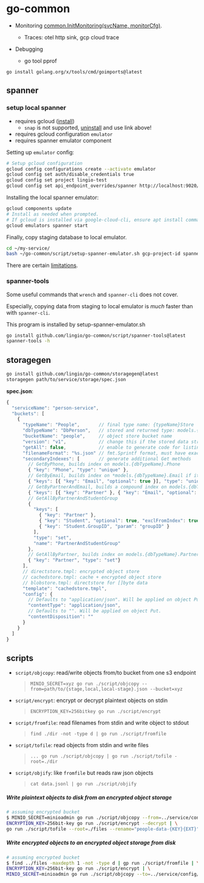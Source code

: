 # go-common

- Monitoring [common.InitMonitoring(svcName, monitorCfg)](trace.go#L56).
  - Traces: otel http sink, gcp cloud trace

- Debugging
  - go tool pprof

```
go install golang.org/x/tools/cmd/goimports@latest
```

## spanner

### setup local spanner

- requires gcloud ([install](https://cloud.google.com/sdk/docs/install))
  - `snap` is not supported, [uninstall](https://cloud.google.com/sdk/docs/downloads-snap) and use link above!
- requires gcloud configuration `emulator`
- requires spanner emulator component

Setting up `emulator` config:
```bash
# Setup gcloud configuration
gcloud config configurations create --activate emulator
gcloud config set auth/disable_credentials true
gcloud config set project lingio-test
gcloud config set api_endpoint_overrides/spanner http://localhost:9020/
```

Installing the local spanner emulator:
```bash
gcloud components update
# Install as needed when prompted.
# If gcloud is installed via google-cloud-cli, ensure apt install command starts with google-cloud-cli instead of google-cloud-sdk
gcloud emulators spanner start
```

Finally, copy staging database to local emulator.
```bash
cd ~/my-service/
bash ~/go-common/script/setup-spanner-emulator.sh gcp-project-id spanner-instance-id database-name
```

There are certain [limitations](https://cloud.google.com/spanner/docs/emulator#limitations).

### spanner-tools

Some useful commands that `wrench` and `spanner-cli` does not cover.

Especially, copying data from staging to local emulator is *much* faster than with `spanner-cli`.

This program is installed by setup-spanner-emulator.sh

```bash
go install github.com/lingio/go-common/script/spanner-tools@latest
spanner-tools -h
```

## storagegen

```bash
go install github.com/lingio/go-common/storagegen@latest
storagegen path/to/service/storage/spec.json
```

**spec.json**:
```javascript
{
  "serviceName": "person-service",
  "buckets": [
    {
      "typeName": "People",       // final type name: {typeName}Store
      "dbTypeName": "DbPerson",   // stored and returned type: models.{dbTypeName}
      "bucketName": "people",     // object store bucket name
      "version": "v1",            // change this if the stored data structure is changed
      "getAll": false,            // enable to generate code for listing all objects
      "filenameFormat": "%s.json" // fmt.Sprintf format, must have exactly one %s (ID)
      "secondaryIndexes": [       // generate additional Get methods
        // GetByPhone, builds index on models.{dbTypeName}.Phone
        { "key": "Phone", "type": "unique" },
        // GetByEmail, builds index on *models.{dbTypeName}.Email if it not nil
        { "keys": [{ "key": "Email", "optional": true }], "type": "unique" },
        // GetByPartnerAndEmail, builds a compound index on models.{dbTypeName}.Partner and *models.{dbTypeName}.Email if it not nil
        { "keys": [{ "key": "Partner" }, { "key": "Email", "optional": true }], "type": "unique", "name": "PartnerAndEmail" },
        // GetAllByPartnerAndStudentGroup
        {
          "keys": [
            { "key": "Partner" },
            { "key": "Student", "optional": true, "exclFromIndex": true },
            { "key": "Student.GroupID", "param": "groupID" }
          ],
          "type": "set",
          "name": "PartnerAndStudentGroup"
        },
        // GetAllByPartner, builds index on models.{dbTypeName}.Partner
        { "key": "Partner", "type": "set"}
      ],
      // directstore.tmpl: encrypted object store
      // cachedstore.tmpl: cache + encrypted object store
      // blobstore.tmpl: directstore for []byte data
      "template": "cachedstore.tmpl",
      "config": {
        // Defaults to "application/json". Will be applied on object Put.
        "contentType": "application/json",
        // Defaults to "". Will be applied on object Put.
        "contentDisposition": ""
      }
    }
  ]
}
```

## scripts

- `script/objcopy`: read/write objects from/to bucket from one s3 endpoint
  > `MINIO_SECRET=xyz go run ./script/objcopy --from=path/to/{stage,local,local-stage}.json --bucket=xyz`
- `script/encrypt`: encrypt or decrypt plaintext objects on stdin
  > `ENCRYPTION_KEY=256bitkey go run ./script/encrypt`
- `script/fromfile`: read filenames from stdin and write object to stdout
  > `find ./dir -not -type d | go run ./script/fromfile`
- `script/tofile`: read objects from stdin and write files
  > `... go run ./script/objcopy | go run ./script/tofile -root=./dir`
- `script/objify`: like `fromfile` but reads raw json objects
  > `cat data.jsonl | go run ./script/objify`

##### Write plaintext objects to disk from an encrypted object storage

```bash
# assuming encrypted bucket
$ MINIO_SECRET=minioadmin go run ./script/objcopy --from=../service/config/local-stage.json --bucket=people | \
ENCRYPTION_KEY=256bit-key go run ./script/encrypt --decrypt | \
go run ./script/tofile --root=./files --rename="people-data-{KEY}{EXT}"
```

##### Write encrypted objects to an encrypted object storage from disk

```bash
# assuming encrypted bucket
$ find ../files -maxdepth 1 -not -type d | gp run ./script/fromfile | \
ENCRYPTION_KEY=256bit-key go run ./script/encrypt | \
MINIO_SECRET=minioadmin go run ./script/objcopy --to=../service/config/local-stage.json --bucket=people
```
